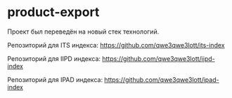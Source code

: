 # product-export

Проект был переведён на новый стек технологий.

Репозиторий для ITS индекса:
https://github.com/qwe3qwe3lott/its-index

Репозиторий для IIPD индекса:
https://github.com/qwe3qwe3lott/iipd-index

Репозиторий для IPAD индекса:
https://github.com/qwe3qwe3lott/ipad-index
